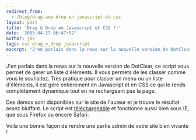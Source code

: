 ```yaml
---
redirect_from:
  - /blog/drag-amp-drop-en-javascript-et-css
layout: post
title: 'Drag & Drop en Javascript et CSS !!'
date: '2005-04-27 06:47:52'
author: j0k
tags: css drag_n_drop javascript
excerpt: "J'en parlais dans la news sur la nouvelle version de DotClear, ce script vous permet de gérer un liste d'éléments.     \nIl vous permets de les classer comme vous le souhaitez. Très pratique pour classer un menu ou un liste d'éléments, il est géré entièrement en Javascript et en CSS ce qui le rends complètement dynamique tout en ne rechargeant pas la page.  \n    …"
---
```


J'en parlais dans la news sur la nouvelle version de DotClear, ce script vous permet de gérer un liste d'éléments.
Il vous permets de les classer comme vous le souhaitez. Très pratique pour classer un menu ou un liste d'éléments, il est géré entièrement en Javascript et en CSS ce qui le rends complètement dynamique tout en ne rechargeant pas la page.

Des démos sont disponibles sur le site de l'auteur et je trouve le résultat assez bluffant.   Le script est [téléchargeable](http://tool-man.org/examples/sorting.html) et fonctionne aussi bien sous IE, que sous Firefox ou encore Safari.

Voila une bonne façon de rendre une partie admin de votre site bien vivante !
